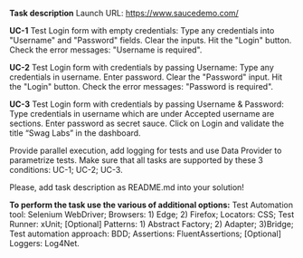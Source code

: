 **Task description**
Launch URL: https://www.saucedemo.com/

**UC-1** Test Login form with empty credentials:
Type any credentials into "Username" and "Password" fields.
Clear the inputs.
Hit the "Login" button.
Check the error messages: "Username is required".

**UC-2** Test Login form with credentials by passing Username:
Type any credentials in username.
Enter password.
Clear the "Password" input.
Hit the "Login" button.
Check the error messages: "Password is required".

**UC-3** Test Login form with credentials by passing Username & Password:
Type credentials in username which are under Accepted username are sections.
Enter password as secret sauce.
Click on Login and validate the title “Swag Labs” in the dashboard.

Provide parallel execution, add logging for tests and use Data Provider to parametrize tests. Make sure that all tasks are supported by these 3 conditions: UC-1; UC-2; UC-3.

Please, add task description as README.md into your solution!

**To perform the task use the various of additional options:**
Test Automation tool: Selenium WebDriver; 
Browsers: 1) Edge; 2) Firefox;
Locators: CSS;
Test Runner: xUnit;
[Optional] Patterns: 1) Abstract Factory; 2) Adapter; 3)Bridge;
Test automation approach: BDD;
Assertions: FluentAssertions;
[Optional] Loggers: Log4Net.
